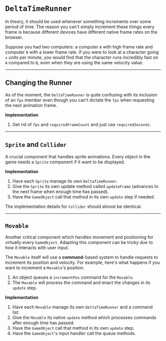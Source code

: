 # `DeltaTimeRunner`
In theory, it should be used whenever something increments over some period of time. 
The reason you can't simply increment these things every frame is because different devices
have different native frame rates on the browser.

Suppose you had two computers: a computer `A` with high frame rate and computer `B` with a
lower frame rate. If you were to look at a character going `x` units per minute, you would
find that the character runs incredibly fast on `A` compared to `B`, even when they are using
the same velocity value.

---

## Changing the Runner

As of the moment, the `DeltaTimeRunner` is quite confusing with its inclusion of an `fps` member
even though you can't dictate the `fps` when requesting the next animation frame.

**Implementation**
1) Get rid of `fps` and `requiredFrameCount` and just use `requiredSeconds`.

---

## `Sprite` and `Collider`
A crucial component that handles sprite animations. Every object in the game needs a `Sprite`
component if it want to be displayed.

**Implementation**
1) Have each `Sprite` manage its own `DeltaTimeRunner`.
2) Give the `Sprite` its own update method called `updateFrame` (advances to the next frame when
enough time has passed).
3) Have the `GameObject` call that method in its own `update` step if needed.

The implementation details for `Collider` should almost be identical.

---

## `Movable`
Another critical component which handles movement and positioning for virtually every `GameObject`.
Adapting this component can be tricky due to how it interacts with user input.

The `Movable` itself will use a **command**-based system to handle requests to increment its
position and velocity. For example, here's what happens if you want to increment a `Movable`'s
position.
1) An object queues a `incrementPos` command for the `Movable`.
2) The `Movable` will process the command and enact the changes in its `update` step.

**Implementation**
1) Have each `Movable` manage its own `DeltaTimeRunner` and a command list.
2) Give the `Movable` its native `update` method which processes commands after enough time
has passed.
3) Have the `GameObject` call that method in its own `update` step.
4) Have the `GameObject`'s input handler call the queue methods.
